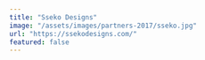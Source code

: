 ```yaml
---
title: "Sseko Designs"
image: "/assets/images/partners-2017/sseko.jpg"
url: "https://ssekodesigns.com/"
featured: false
---
```

